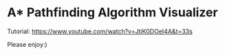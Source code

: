 # A* Pathfinding Algorithm Visualizer

Tutorial: https://www.youtube.com/watch?v=JtiK0DOeI4A&t=33s

Please enjoy:)